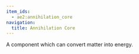 ```yaml
---
item_ids:
  - ae2:annihilation_core
navigation:
  title: Annihilation Core
---
```


A component which can convert matter into energy.

<RecipeFor id="annihilation_core" />
